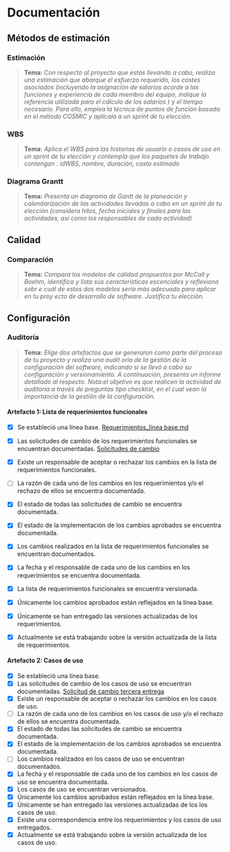 # Documentación

## Métodos de estimación

### Estimación

> **Tema:** *Con respecto al proyecto que estás llevando a cabo, realiza una estimación que abarque el esfuerzo requerido, los costes asociados (incluyendo la asignación de salarios acorde a las funciones y experiencia de cada miembro del equipo, indique la referencia utilizada para el cálculo de los salarios ) y el tiempo necesario. Para ello, emplea la técnica de puntos de función basada en el método COSMIC y aplícala a un sprint de tu elección.*


### WBS

> **Tema:** *Aplica el WBS para las historias de usuario o casos de uso en un sprint de tu elección y contempla que los paquetes de trabajo contengan : idWBS, nombre, duración, costo estimado*


### Diagrama Grantt
> **Tema:** *Presenta un diagrama de Gantt de la planeación y calendarización de las actividades llevadas a cabo en un sprint de tu elección (considera hitos, fecha iniciales y finales para las actividades, así como los responsables de cada actividad)*

## Calidad

###  Comparación

> **Tema:** *Compara los modelos de calidad propuestos por McCall y Boehm, identifica y lista sus características escenciales y reflexiona sobr e cuál de estos dos modelos sería más adecuado para aplicar en tu proy ecto de desarrollo de software. Justifica tu elección.*

## Configuración

###  Auditoría

> **Tema:** *Elige dos artefactos que se generaron como parte del proceso de tu proyecto y realiza una audit oría de la gestión de la configuración del software, indicando si se llevó a cabo su configuración y versionamiento. A continuación, presenta un informe detallado al respecto. Nota:el objetivo es que realicen la actividad de auditoria a través de preguntas tipo checklist, en el cual vean la importancia de la gestión de la configuración.*

#### Artefacto 1: Lista de requerimientos funcionales

 - [x] Se estableció una línea base. 
<a href="https://github.com/KarenCampos842/Equipo-4/blob/Primera-Entrega/Requisitos.md#requisitos-funcionales">Requerimientos_línea base.md</a>
 
 - [x] Las solicitudes de cambio de los requerimientos funcionales se encuentran documentadas.
  <a href="https://github.com/KarenCampos842/Equipo-4/pull/107">Solicitudes de cambio</a>
 - [x] Existe un responsable de aceptar o rechazar los cambios en la lista de requerimientos funcionales. 
 - [ ] La razón de cada uno de los cambios en los requerimientos y/o el rechazo de ellos se encuentra documentada. 
 - [x] El estado de todas las solicitudes de cambio se encuentra documentada.
 - [x] El estado de la implementación de los cambios aprobados se encuentra documentada.
 - [x] Los cambios realizados en la lista de requerimientos funcionales se encuentran documentados. 
 - [x] La fecha y el responsable de cada uno de los cambios en los requerimientos se encuentra documentada. 
 - [x] La lista de requerimientos funcionales se encuentra versionada. 
 - [x] Únicamente los cambios aprobados están reflejados en la línea base. 
 - [x] Únicamente se han entregado las versiones actualizadas de los requerimientos. 
 - [x] Actualmente se está trabajando sobre la versión actualizada de la lista de requerimientos. 

#### Artefacto 2: Casos de uso

 - [x] Se estableció una línea base. 
 - [x] Las solicitudes de cambio de los casos de uso se encuentran documentadas.
   <a href="https://github.com/KarenCampos842/Equipo-4/pull/169/commits/957be21faeea1e3e083f5b1fd6def4cd333b1170">Solicitud de cambio tercera entrega</a>
 - [x] Existe un responsable de aceptar o rechazar los cambios en los casos de uso. 
 - [ ] La razón de cada uno de los cambios en los casos de uso y/o el rechazo de ellos se encuentra documentada. 
 - [x] El estado de todas las solicitudes de cambio se encuentra documentada.
 - [x] El estado de la implementación de los cambios aprobados se encuentra documentada.
 - [ ] Los cambios realizados en los casos de uso se encuentran documentados. 
 - [x] La fecha y el responsable de cada uno de los cambios en los casos de uso se encuentra documentada. 
 - [x] Los casos de uso se encuentran versionados. 
 - [x] Únicamente los cambios aprobados están reflejados en la línea base. 
 - [x] Únicamente se han entregado las versiones actualizadas de los los casos de uso. 
 - [x] Existe una correspondencia entre los requerimientos y los casos de uso entregados.
 - [x] Actualmente se está trabajando sobre la versión actualizada de los casos de uso.
<!--stackedit_data:
eyJoaXN0b3J5IjpbMjA2MjUxMjAxNCwxMDY1MDg1MTk2LC0xND
U3MTgwMjMsLTUxMjk0NjQyMyw1NDUxMTQzOTcsMjAwNzk2NjA0
OCw1Njk1MDc2NDksLTU0NjU1NzM5OSwtNzc0Mzg4Njg3LDE4MD
g1NTY3MjcsMTE1MDg5ODYwMCwtMTUxNTgwODUzNSwtMTg3NDAy
MTU0OCwyMjc4NTUxNThdfQ==
-->